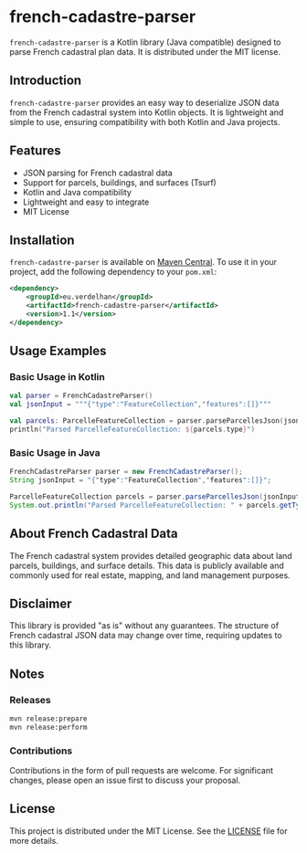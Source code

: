 # french-cadastre-parser

`french-cadastre-parser` is a Kotlin library (Java compatible) designed to parse French cadastral plan data. It is distributed under the MIT license.

## Introduction

`french-cadastre-parser` provides an easy way to deserialize JSON data from the French cadastral system into Kotlin objects. It is lightweight and simple to use, ensuring compatibility with both Kotlin and Java projects.

## Features

- JSON parsing for French cadastral data
- Support for parcels, buildings, and surfaces (Tsurf)
- Kotlin and Java compatibility
- Lightweight and easy to integrate
- MIT License

## Installation

`french-cadastre-parser` is available on [Maven Central](https://central.sonatype.com/artifact/eu.verdelhan/french-cadastre-parser). To use it in your project, add the following dependency to your `pom.xml`:

```xml
<dependency>
    <groupId>eu.verdelhan</groupId>
    <artifactId>french-cadastre-parser</artifactId>
    <version>1.1</version>
</dependency>
```

## Usage Examples

### Basic Usage in Kotlin

```kotlin
val parser = FrenchCadastreParser()
val jsonInput = """{"type":"FeatureCollection","features":[]}"""

val parcels: ParcelleFeatureCollection = parser.parseParcellesJson(jsonInput)
println("Parsed ParcelleFeatureCollection: ${parcels.type}")
```

### Basic Usage in Java

```java
FrenchCadastreParser parser = new FrenchCadastreParser();
String jsonInput = "{"type":"FeatureCollection","features":[]}";

ParcelleFeatureCollection parcels = parser.parseParcellesJson(jsonInput);
System.out.println("Parsed ParcelleFeatureCollection: " + parcels.getType());
```

## About French Cadastral Data

The French cadastral system provides detailed geographic data about land parcels, buildings, and surface details. This data is publicly available and commonly used for real estate, mapping, and land management purposes.

## Disclaimer

This library is provided "as is" without any guarantees. The structure of French cadastral JSON data may change over time, requiring updates to this library.

## Notes

### Releases

```bash
mvn release:prepare
mvn release:perform
```

### Contributions

Contributions in the form of pull requests are welcome. For significant changes, please open an issue first to discuss your proposal.

## License

This project is distributed under the MIT License. See the [LICENSE](LICENSE) file for more details.

